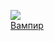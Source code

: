 ![](/books/sf_horror/Джордж%20Гордон%20Байрон/Вампир.jpg)  
[Вампир](/books/sf_horror/Джордж%20Гордон%20Байрон/Вампир)
